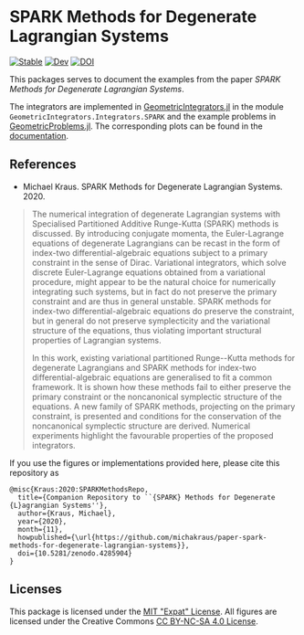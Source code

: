 # SPARK Methods for Degenerate Lagrangian Systems

[![Stable](https://img.shields.io/badge/docs-stable-blue.svg)](https://michakraus.github.io/paper-spark-methods-for-degenerate-lagrangian-systems/stable)
[![Dev](https://img.shields.io/badge/docs-dev-blue.svg)](https://michakraus.github.io/paper-spark-methods-for-degenerate-lagrangian-systems/dev)
[![DOI](https://zenodo.org/badge/doi/10.5281/zenodo.4285904.svg)](https://doi.org/10.5281/zenodo.4285904)

This packages serves to document the examples from the paper *SPARK Methods for Degenerate Lagrangian Systems*.

The integrators are implemented in [GeometricIntegrators.jl](https://github.com/JuliaGNI/GeometricIntegrators.jl) in the module `GeometricIntegrators.Integrators.SPARK` and the example problems in [GeometricProblems.jl](https://github.com/JuliaGNI/GeometricProblems.jl).
The corresponding plots can be found in the [documentation](https://michakraus.github.io/paper-spark-methods-for-degenerate-lagrangian-systems/stable).

## References

* Michael Kraus. SPARK Methods for Degenerate Lagrangian Systems. 2020.

> The numerical integration of degenerate Lagrangian systems with Specialised Partitioned Additive Runge-Kutta (SPARK) methods is discussed. By introducing conjugate momenta, the Euler-Lagrange equations of degenerate Lagrangians can be recast in the form of index-two differential-algebraic equations subject to a primary constraint in the sense of Dirac. Variational integrators, which solve discrete Euler-Lagrange equations obtained from a variational procedure, might appear to be the natural choice for numerically integrating such systems, but in fact do not preserve the primary constraint and are thus in general unstable. SPARK methods for index-two differential-algebraic equations do preserve the constraint, but in general do not preserve symplecticity and the variational structure of the equations, thus violating important structural properties of Lagrangian systems.
> 
> In this work, existing variational partitioned Runge--Kutta methods for degenerate Lagrangians and SPARK methods for index-two differential-algebraic equations are generalised to fit a common framework. It is shown how these methods fail to either preserve the primary constraint or the noncanonical symplectic structure of the equations. A new family of SPARK methods, projecting on the primary constraint, is presented and conditions for the conservation of the noncanonical symplectic structure are derived. Numerical experiments highlight the favourable properties of the proposed integrators.

If you use the figures or implementations provided here, please cite this repository as

```
@misc{Kraus:2020:SPARKMethodsRepo,
  title={Companion Repository to ``{SPARK} Methods for Degenerate {L}agrangian Systems''},
  author={Kraus, Michael},
  year={2020},
  month={11},
  howpublished={\url{https://github.com/michakraus/paper-spark-methods-for-degenerate-lagrangian-systems}},
  doi={10.5281/zenodo.4285904}
}
```

## Licenses

This package is licensed under the [MIT "Expat" License](LICENSE.md).
All figures are licensed under the Creative Commons [CC BY-NC-SA 4.0 License](https://creativecommons.org/licenses/by-nc-sa/4.0/).
